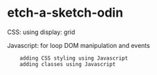 # etch-a-sketch-odin

CSS:
    using display: grid

Javascript:
    for loop
    DOM manipulation and events


        adding CSS styling using Javascript
        adding classes using Javascript
